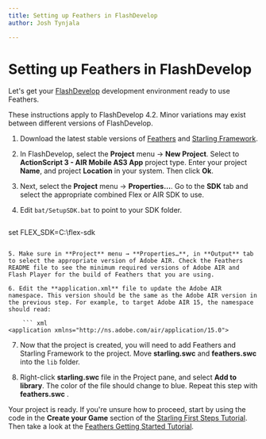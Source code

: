 ```yaml
---
title: Setting up Feathers in FlashDevelop  
author: Josh Tynjala

---
```

# Setting up Feathers in FlashDevelop

Let's get your [FlashDevelop](http://www.flashdevelop.org/) development environment ready to use Feathers.

<aside class="info">These instructions apply to FlashDevelop 4.2. Minor variations may exist between different versions of FlashDevelop.</aside>

1. Download the latest stable versions of [Feathers](http://feathersui.com/download/) and [Starling Framework](http://gamua.com/starling/download/).

2. In FlashDevelop, select the **Project** menu → **New Project**. Select to **ActionScript 3 - AIR Mobile AS3 App** project type. Enter your project **Name**, and project **Location** in your system. Then click **Ok**.

3. Next, select the **Project** menu → **Properties…**. Go to the **SDK** tab and select the appropriate combined Flex or AIR SDK to use.

4. Edit `bat/SetupSDK.bat` to point to your SDK folder.

	``` code
set FLEX_SDK=C:\flex-sdk
```

5. Make sure in **Project** menu → **Properties…**, in **Output** tab to select the appropriate version of Adobe AIR. Check the Feathers README file to see the minimum required versions of Adobe AIR and Flash Player for the build of Feathers that you are using.

6. Edit the **application.xml** file to update the Adobe AIR namespace. This version should be the same as the Adobe AIR version in the previous step. For example, to target Adobe AIR 15, the namespace should read:

	``` xml
<application xmlns="http://ns.adobe.com/air/application/15.0">
```

7. Now that the project is created, you will need to add Feathers and Starling Framework to the project. Move **starling.swc** and **feathers.swc** into the `lib` folder.

8. Right-click **starling.swc** file in the Project pane, and select **Add to library**. The color of the file should change to blue. Repeat this step with **feathers.swc** .

Your project is ready. If you're unsure how to proceed, start by using the code in the **Create your Game** section of the [Starling First Steps Tutorial](http://gamua.com/starling/first-steps/). Then take a look at the [Feathers Getting Started Tutorial](getting-started.html).